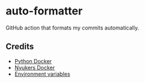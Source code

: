 # auto-formatter
 GitHub action that formats my commits automatically.


## Credits

- [Python Docker](https://hub.docker.com/_/python)
- [Nyukers Docker](https://hub.docker.com/r/nyukers/sunhose)
- [Environment variables](https://docs.github.com/en/actions/configuring-and-managing-workflows/using-environment-variables)
